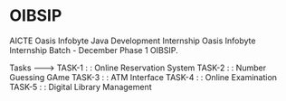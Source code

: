 # OIBSIP
AICTE Oasis Infobyte Java Development Internship
Oasis Infobyte Internship
Batch - December Phase 1 OIBSIP.

Tasks --->
TASK-1 : : Online Reservation System
TASK-2 : : Number Guessing GAme
TASK-3 : : ATM Interface
TASK-4 : : Online Examination
TASK-5 : : Digital Library Management
